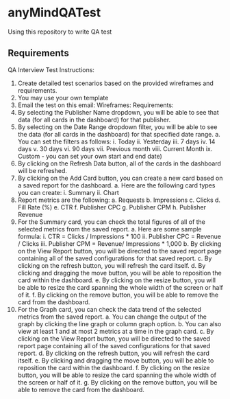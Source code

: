 # anyMindQATest
Using this repository to write QA test 
## Requirements
QA Interview Test
Instructions:
1. Create detailed test scenarios based on the provided wireframes and requirements.
2. You may use your own template
3. Email the test on this email:
Wireframes:
Requirements:
1. By selecting the Publisher Name dropdown, you will be able to see that data (for all
cards in the dashboard) for that publisher.
2. By selecting on the Date Range dropdown filter, you will be able to see the data (for all
cards in the dashboard) for that specified date range.
a. You can set the filters as follows:
i. Today
ii. Yesterday
iii. 7 days
iv. 14 days
v. 30 days
vi. 90 days
vii. Previous month
viii. Current Month
ix. Custom - you can set your own start and end date)
3. By clicking on the Refresh Data button, all of the cards in the dashboard will be
refreshed.
4. By clicking on the Add Card button, you can create a new card based on a saved report
for the dashboard.
a. Here are the following card types you can create:
i. Summary
ii. Chart
5. Report metrics are the following:
a. Requests
b. Impressions
c. Clicks
d. Fill Rate (%)
e. CTR
f. Publisher CPC
g. Publisher CPM
h. Publisher Revenue
6. For the Summary card, you can check the total figures of all of the selected metrics from
the saved report.
a. Here are some sample formula:
i. CTR = Clicks / Impressions * 100
ii. Publisher CPC = Revenue / Clicks
iii. Publisher CPM = Revenue/ Impressions * 1,000
b. By clicking on the View Report button, you will be directed to the saved report
page containing all of the saved configurations for that saved report.
c. By clicking on the refresh button, you will refresh the card itself.
d. By clicking and dragging the move button, you will be able to reposition the card
within the dashboard.
e. By clicking on the resize button, you will be able to resize the card spanning the
whole width of the screen or half of it.
f. By clicking on the remove button, you will be able to remove the card from the
dashboard.
7. For the Graph card, you can check the data trend of the selected metrics from the saved
report.
a. You can change the output of the graph by clicking the line graph or column
graph option.
b. You can also view at least 1 and at most 2 metrics at a time in the graph card.
c. By clicking on the View Report button, you will be directed to the saved report
page containing all of the saved configurations for that saved report.
d. By clicking on the refresh button, you will refresh the card itself.
e. By clicking and dragging the move button, you will be able to reposition the card
within the dashboard.
f. By clicking on the resize button, you will be able to resize the card spanning the
whole width of the screen or half of it.
g. By clicking on the remove button, you will be able to remove the card from the
dashboard.
